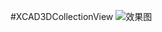 #XCAD3DCollectionView
![](https://coding.net/u/LXChun/p/XCAD3DCollectionView/git/blob/master/dd.gif "效果图")